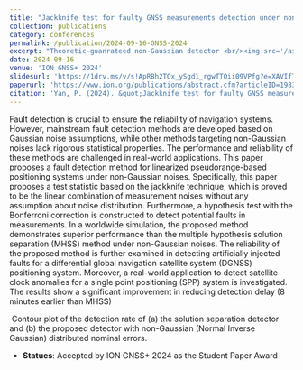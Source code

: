 ```yaml
---
title: "Jackknife test for faulty GNSS measurements detection under non-Gaussian noises"
collection: publications
category: conferences
permalink: /publication/2024-09-16-GNSS-2024
excerpt: "Theoretic-guanrateed non-Gaussian detector <br/><img src='/assets/images/Jackknife-cover.jpg' width = '500'>"
date: 2024-09-16
venue: 'ION GNSS+ 2024'
slidesurl: 'https://1drv.ms/v/s!ApRBh2TQx_ySgd1_rgwTTQii09VPfg?e=XAVIfT'
paperurl: 'https://www.ion.org/publications/abstract.cfm?articleID=19837'
citation: 'Yan, P. (2024). &quot;Jackknife test for faulty GNSS measurements detection under non-Gaussian noises&quot;. In <i>ION GNSS+ 2024</i>.'
---
```


 Fault detection is crucial to ensure the reliability of navigation systems. However, mainstream fault detection methods are developed based on Gaussian noise assumptions, while other methods targeting non-Gaussian noises lack rigorous statistical properties. The performance and reliability of these methods are challenged in real-world applications. This paper proposes a fault detection method for linearized pseudorange-based positioning systems under non-Gaussian noises. Specifically, this paper proposes a test statistic based on the jackknife technique, which is proved to be the linear combination of measurement noises without any assumption about noise distribution. Furthermore, a hypothesis test with the Bonferroni correction is constructed to detect potential faults in measurements. In a worldwide simulation, the proposed method demonstrates superior performance than the multiple hypothesis solution separation (MHSS) method under non-Gaussian noises. The reliability of the proposed method is further examined in detecting artificially injected faults for a differential global navigation satellite system (DGNSS) positioning system. Moreover, a real-world application to detect satellite clock anomalies for a single point positioning (SPP) system is investigated. The results show a significant improvement in reducing detection delay (8 minutes earlier than MHSS)
 
<span class="image fit"><img src="{{ 'assets/images/SS_JK_compare.jpg' | relative_url }}" alt="" /></span>
Contour plot of the detection rate of (a) the solution separation detector and (b) the proposed detector with non-Gaussian (Normal Inverse Gaussian) distributed nominal errors.

- **Statues**: Accepted by ION GNSS+ 2024 as the Student Paper Award